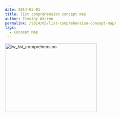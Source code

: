 ```yaml
---
date: 2014-05-01
title: list comprehension concept map
author: Timothy Warren
permalink: /2014/05/list-comprehension-concept-map/
tags:
  - Concept Map
---
```

[<img class="alignnone size-medium wp-image-6907" alt="tw_list_comprehension" src="http://teaching.software-carpentry.org/wp-content/uploads/2014/05/tw_list_comprehension-300x225.jpg" width="300" height="225" />][1]

 [1]: http://teaching.software-carpentry.org/wp-content/uploads/2014/05/tw_list_comprehension.jpg
